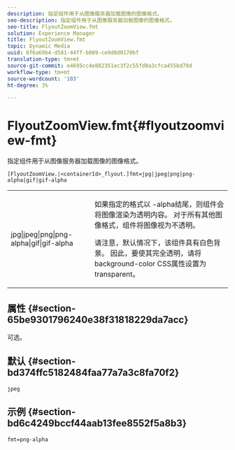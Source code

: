 ```yaml
---
description: 指定组件用于从图像服务器加载图像的图像格式。
seo-description: 指定组件用于从图像服务器加载图像的图像格式。
seo-title: FlyoutZoomView.fmt
solution: Experience Manager
title: FlyoutZoomView.fmt
topic: Dynamic Media
uuid: 6f6a69b4-d581-44ff-b089-ce9d0d0170bf
translation-type: tm+mt
source-git-commit: e4695cc4e882351ec3f2c55fd8a3cfca455bd79d
workflow-type: tm+mt
source-wordcount: '103'
ht-degree: 3%

---
```



# FlyoutZoomView.fmt{#flyoutzoomview-fmt}

指定组件用于从图像服务器加载图像的图像格式。

`[FlyoutZoomView.|<containerId>_flyout.]fmt=jpg|jpeg|png|png-alpha|gif|gif-alpha`

<table id="table_E314540D347D47699C04EB80D20C0721"> 
 <tbody> 
  <tr> 
   <td colname="col1"> <p> <span class="codeph"> jpg|jpeg|png|png-alpha|gif|gif-alpha</span> </p> </td> 
   <td colname="col2"> <p> 如果指定的格式以<span class="codeph"> -alpha</span>结尾，则组件会将图像渲染为透明内容。 对于所有其他图像格式，组件将图像视为不透明。 </p> <p>请注意，默认情况下，该组件具有白色背景。 因此，要使其完全透明，请将<span class="codeph"> background-color</span> CSS属性设置为<span class="codeph"> transparent</span>。 </p> </td> 
  </tr> 
 </tbody> 
</table>

## 属性 {#section-65be9301796240e38f31818229da7acc}

可选。

## 默认 {#section-bd374ffc5182484faa77a7a3c8fa70f2}

`jpeg`

## 示例 {#section-bd6c4249bccf44aab13fee8552f5a8b3}

`fmt=png-alpha`
